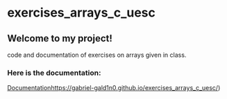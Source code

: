 # exercises_arrays_c_uesc
## Welcome to my project! 
code and documentation of exercises on arrays given in class.

### Here is the documentation:
[Documentation](https://gabriel-gald1n0.github.io/exercises_arrays_c_uesc/)https://gabriel-gald1n0.github.io/exercises_arrays_c_uesc/)

